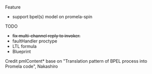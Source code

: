 
Feature
* support bpel(s) model on promela-spin

TODO
* ~~fix multi-channel reply to invoker.~~
* faultHandler proctype
* LTL formula
* Blueprint

Credit
pmlContent* base on "Translation pattern of BPEL process into Promela code",  Nakashiro
